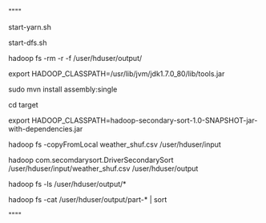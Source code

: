 """"


start-yarn.sh

start-dfs.sh

hadoop fs -rm -r -f /user/hduser/output/

export HADOOP_CLASSPATH=/usr/lib/jvm/jdk1.7.0_80/lib/tools.jar

sudo mvn install assembly:single

cd target

export HADOOP_CLASSPATH=hadoop-secondary-sort-1.0-SNAPSHOT-jar-with-dependencies.jar

hadoop fs -copyFromLocal weather_shuf.csv /user/hduser/input

hadoop com.secomdarysort.DriverSecondarySort /user/hduser/input/weather_shuf.csv      /user/hduser/output

hadoop fs -ls  /user/hduser/output/*

hadoop fs -cat  /user/hduser/output/part-* | sort

""""
